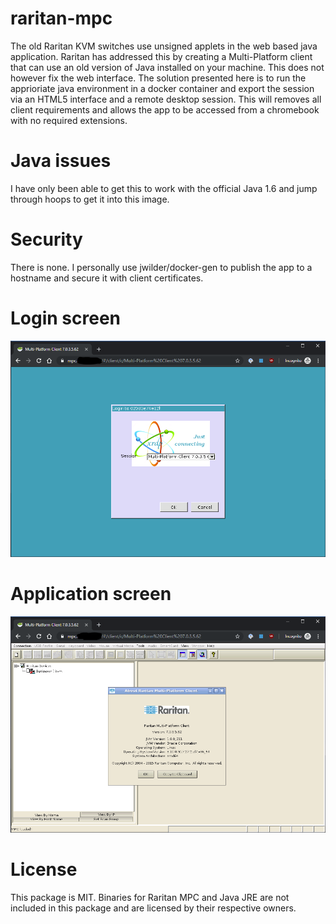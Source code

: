 # raritan-mpc
The old Raritan KVM switches use unsigned applets in the web based java application.  Raritan has addressed this by creating a Multi-Platform client that can use an old version of Java installed on your machine.  This does not however fix the web interface.  The solution presented here is to run the apprioriate java environment in a docker container and export the session via an HTML5 interface and a remote desktop session. This will removes all client requirements and allows the app to be accessed from a chromebook with no required extensions. 

# Java issues
I have only been able to get this to work with the official Java 1.6 and jump through hoops to get it into this image.

# Security
There is none.  I personally use jwilder/docker-gen to publish the app to a hostname and secure it with client certificates.

# Login screen
![](mpc-login.png)

# Application screen
![](mpc-app.png)

# License
This package is MIT.
Binaries for Raritan MPC and Java JRE are not included in this package and are licensed by their respective owners.
